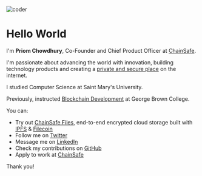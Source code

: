 ![coder](/priom.jpg)

# Hello World
I'm **Priom Chowdhury**, Co-Founder and Chief Product Officer at [ChainSafe](https://chainsafe.io). 

I'm passionate about advancing the world with innovation, building technology products and creating a [private and secure place](https://medium.com/chainsafe-systems/introducing-chainsafe-files-3eedabdec922) on the internet.

I studied Computer Science at Saint Mary's University.

Previously, instructed [Blockchain Development](https://www.georgebrown.ca/programs/blockchain-development-program-t175) at George Brown College.

You can:
- Try out [ChainSafe Files](https://app.files.chainsafe.io/), end-to-end encrypted cloud storage built with [IPFS](http://ipfs.io/) & [Filecoin](https://filecoin.io/)
- Follow me on [Twitter](https://twitter.com/pri0m)
- Message me on [LinkedIn](https://linkedin.com/in/priomchowdhury)
- Check my contributions on [GitHub](https://github.com/priom)
- Apply to work at [ChainSafe](https://chainsafe.io/careers)

Thank you!
